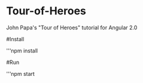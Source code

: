 # Tour-of-Heroes
John Papa's "Tour of Heroes" tutorial for Angular 2.0

#Install

'''npm install

#Run

'''npm start
